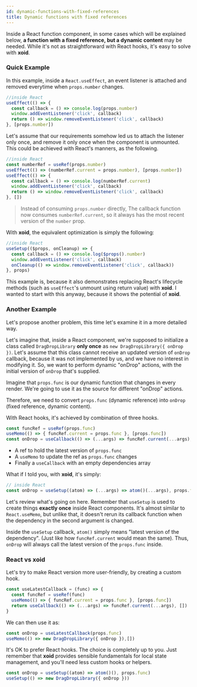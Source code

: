 ```yaml
---
id: dynamic-functions-with-fixed-references
title: Dynamic functions with fixed references
---
```

Inside a React function component, in some cases which will be explained below, **a function with a fixed reference, but a dynamic content** may be needed. While it's not as straightforward with React hooks, it's easy to solve with **xoid**.

### Quick Example

In this example, inside a `React.useEffect`, an event listener is attached and removed everytime when `props.number` changes.

```js
//inside React
useEffect(() => {
  const callback = () => console.log(props.number)
  window.addEventListener('click', callback)
  return () => window.removeEventListener('click', callback)
}, [props.number])
```

Let's assume that our requirements somehow led us to attach the listener only once, and remove it only once when the component is unmounted. This could be achieved with React's manners, as the following.

```js
//inside React
const numberRef = useRef(props.number)
useEffect(() => (numberRef.current = props.number), [props.number])
useEffect(() => {
  const callback = () => console.log(numberRef.current)
  window.addEventListener('click', callback)
  return () => window.removeEventListener('click', callback)
}, [])
```

> Instead of consuming `props.number` directly, The callback function now consumes `numberRef.current`, so it always has the most recent version of the `number` prop.

With **xoid**, the equivalent optimization is simply the following:

```js
//inside React
useSetup(($props, onCleanup) => {
  const callback = () => console.log($props().number)
  window.addEventListener('click', callback)
  onCleanup(() => window.removeEventListener('click', callback))
}, props)
```

This example is, because it also demonstrates replacing React's lifecycle methods (such as `useEffect`'s unmount using return value) with **xoid**. I wanted to start with this anyway, because it shows the potential of **xoid**.

### Another Example

Let's propose another problem, this time let's examine it in a more detailed way.

Let's imagine that, inside a React component, we're supposed to initialize a class called `DragDropLibrary` **only once** as `new DragDropLibrary({ onDrop })`. Let's assume that this class cannot receive an updated version of `onDrop` callback, because it was not implemented by us, and we have no interest in modifying it. So, we want to perform dynamic "onDrop" actions, with the initial version of `onDrop` that's supplied.

Imagine that `props.func` is our dynamic function that changes in every render. We're going to use it as the source for different "onDrop" actions.

Therefore, we need to convert `props.func` (dynamic reference) into `onDrop` (fixed reference, dynamic content).

With React hooks, it's achieved by combination of three hooks. 
```js
const funcRef = useRef(props.func)
useMemo(() => { funcRef.current = props.func }, [props.func])
const onDrop = useCallback(() => (...args) => funcRef.current(...args), [])
```
- A ref to hold the latest version of `props.func`
- A `useMemo` to update the ref as `props.func` changes
- Finally a `useCallback` with an empty dependencies array

What if I told you, with **xoid**, it's simply:
```js
// inside React
const onDrop = useSetup((atom) => (...args) => atom()(...args), props.func)
```

Let's review what's going on here. Remember that `useSetup` is used to create things **exactly once** inside React components. It's almost similar to `React.useMemo`, but unlike that, it doesn't rerun its callback function when the dependency in the second argument is changed. 

Inside the `useSetup` callback, `atom()` simply means "latest version of the dependency". (Just like how `funcRef.current` would mean the same). Thus, `onDrop` will always call the latest version of the `props.func` inside.

### React vs xoid

Let's try to make React version more user-friendly, by creating a custom hook.

```js
const useLatestCallback = (func) => {
  const funcRef = useRef(func)
  useMemo(() => { funcRef.current = props.func }, [props.func])
  return useCallback(() => (...args) => funcRef.current(...args), [])
}
```

We can then use it as:

```js
const onDrop = useLatestCallback(props.func)
useMemo(() => new DragDropLibrary({ onDrop }),[])
```

It's OK to prefer React hooks. The choice is completely up to you. Just remember that **xoid** provides sensible fundamentals for local state management, and you'll need less custom hooks or helpers.

```js
const onDrop = useSetup((atom) => atom()(), props.func)
useSetup(() => new DragDropLibrary({ onDrop }))
```

